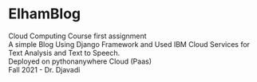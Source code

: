 # ElhamBlog
Cloud Computing Course first assignment<br>
A simple Blog Using Django Framework and Used IBM Cloud Services for Text Analysis and Text to Speech.<br>
Deployed on pythonanywhere Cloud (Paas)<br>
Fall 2021 - Dr. Djavadi
